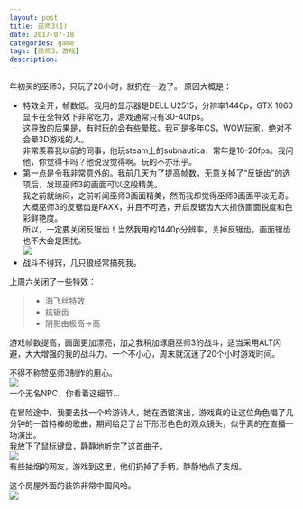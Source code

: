 ```yaml
---
layout: post
title: 巫师3(1)
date: 2017-07-18
categories: game
tags: [巫师3，游戏]
description:
---
```

年初买的巫师3，只玩了20小时，就扔在一边了。
原因大概是：
* 特效全开，帧数低。我用的显示器是DELL U2515，分辨率1440p，GTX 1060显卡在全特效下非常吃力，游戏通常只有30-40fps。    
  这导致的后果是，有时玩的会有些晕眩。我可是多年CS，WOW玩家，绝对不会晕3D游戏的人。    
  非常羡慕我以前的同事，他玩steam上的subnautica，常年是10-20fps。我问他，你觉得卡吗？他说没觉得啊。玩的不亦乐乎。
* 第一点是令我非常意外的。我前几天为了提高帧数，无意关掉了“反锯齿”的选项后，发现巫师3的画面可以这般精美。    
  我之前就纳闷，之前听闻巫师3画面精美，然而我却觉得巫师3画面平淡无奇。
  大概巫师3的反锯齿是FAXX，并且不可选，开启反锯齿大大损伤画面锐度和色彩鲜艳度。    
  所以，一定要关闭反锯齿！当然我用的1440p分辨率，关掉反锯齿，画面锯齿也不大会是困扰。    
  ![](likepainting)
* 战斗不得窍，几只狼经常搞死我。

上周六关闭了一些特效：
>* 海飞丝特效
>* 抗锯齿
>* 阴影由极高->高

游戏帧数提高，画面更加漂亮，加之我稍加琢磨巫师3的战斗，适当采用ALT闪避，大大增强的我的战斗力。一个不小心，周末就沉迷了20个小时游戏时间。    

不得不称赞巫师3制作的用心。    
![](detail)    
一个无名NPC，你看着这细节...

在冒险途中，我要去找一个吟游诗人，她在酒馆演出，游戏真的让这位角色唱了几分钟的一首特棒的歌曲，期间给足了台下形形色色的观众镜头，似乎真的在直播一场演出。    
我放下了鼠标键盘，静静地听完了这首曲子。    
![](show)   
有些抽烟的网友，游戏到这里，他们扔掉了手柄，静静地点了支烟。

这个房屋外面的装饰非常中国风哈。    
![](likechinesestyle)
